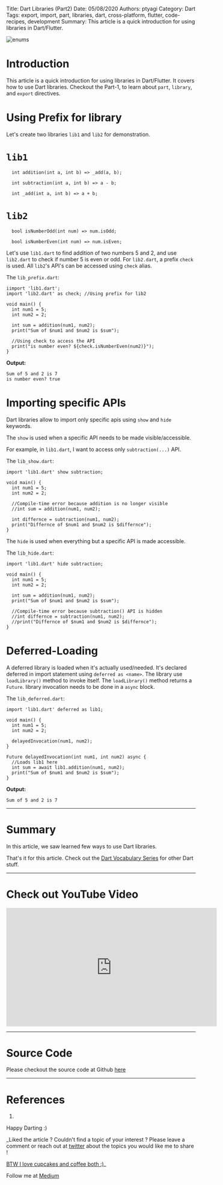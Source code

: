 Title: Dart Libraries (Part2)
Date: 05/08/2020
Authors: ptyagi
Category: Dart
Tags: export, import, part, libraries, dart, cross-platform, flutter, code-recipes, development
Summary: This article is a quick introduction for using libraries in Dart/Flutter.


![enums]({attach}../../images/dart/libraries.png)

# Introduction

This article is a quick introduction for using libraries in Dart/Flutter. It covers how to use Dart libraries. Checkout the Part-1, to learn about `part`, `library`, and `export` directives.


# Using Prefix for library

Let's create two libraries `lib1` and `lib2` for demonstration.

# `lib1`

```
  int addition(int a, int b) => _add(a, b);

  int subtraction(int a, int b) => a - b;

  int _add(int a, int b) => a + b;

```

# `lib2`

```
  bool isNumberOdd(int num) => num.isOdd;

  bool isNumberEven(int num) => num.isEven;

```

Let's use `lib1.dart` to find addition of two numbers 5 and 2, and use `lib2.dart` to check if number 5 is even or odd. For `lib2.dart`, a prefix `check` is used. All `lib2`'s API's can be accessed using `check` alias.

The `lib_prefix.dart`:

```
iimport 'lib1.dart';
import 'lib2.dart' as check; //Using prefix for lib2

void main() {
  int num1 = 5;
  int num2 = 2;

  int sum = addition(num1, num2);
  print("Sum of $num1 and $num2 is $sum");

  //Using check to access the API
  print("is number even? ${check.isNumberEven(num2)}");
}
```

**Output:**

```
Sum of 5 and 2 is 7
is number even? true
```


# Importing specific APIs

Dart libraries allow to import only specific apis using `show` and `hide` keywords.

The `show` is used when a specific API needs to be made visible/accessible.

For example, in `lib1.dart`, I want to access only `subtraction(...)` API.

The `lib_show.dart`:

```
import 'lib1.dart' show subtraction;

void main() {
  int num1 = 5;
  int num2 = 2;

  //Compile-time error because addition is no longer visible
  //int sum = addition(num1, num2);

  int differnce = subtraction(num1, num2);
  print("Differnce of $num1 and $num2 is $differnce");
}

```

The `hide` is used when everything but a specific API is made accessible.

The `lib_hide.dart`:

```
import 'lib1.dart' hide subtraction;

void main() {
  int num1 = 5;
  int num2 = 2;

  int sum = addition(num1, num2);
  print("Sum of $num1 and $num2 is $sum");

  //Compile-time error because subtraction() API is hidden
  //int differnce = subtraction(num1, num2);
  //print("Differnce of $num1 and $num2 is $differnce");
}
```

# Deferred-Loading

A deferred library is loaded when it's actually used/needed. It's declared deferred in import statement using `deferred as <name>`. The library use `loadLibrary()` method to invoke itself. The `loadLibrary()` method returns a `Future`. library invocation needs to be done in a `async` block.

The `lib_deferred.dart`:

```
import 'lib1.dart' deferred as lib1;

void main() {
  int num1 = 5;
  int num2 = 2;

  delayedInvocation(num1, num2);
}

Future delayedInvocation(int num1, int num2) async {
  //Loads lib1 here
  int sum = await lib1.addition(num1, num2);
  print("Sum of $num1 and $num2 is $sum");
}
```

**Output:**

```
Sum of 5 and 2 is 7
```

---

# Summary

In this article, we saw learned few ways to use Dart libraries.

That's it for this article. Check out the [Dart Vocabulary Series](https://ptyagicodecamp.github.io/a-dartflutter-vocabulary-series.html) for other Dart stuff.

---


# Check out YouTube Video

<iframe width="560" height="315" src="https://www.youtube.com/embed/TODO" frameborder="0" allow="accelerometer; autoplay; encrypted-media; gyroscope; picture-in-picture" allowfullscreen></iframe>

---

# Source Code

Please checkout the source code at Github [here](https://github.com/ptyagicodecamp/dart_vocab/blob/master/src/libraries)

---

# References

1.


Happy Darting :)

_Liked the article ?
Couldn't find a topic of your interest ? Please leave a comment or reach out at [twitter](https://twitter.com/ptyagi13) about the topics you would like me to share !

[BTW I love cupcakes and coffee both :)](https://www.paypal.me/pritya)_

Follow me at [Medium](https://medium.com/@ptyagicodecamp)
